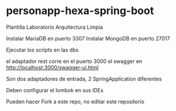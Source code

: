 # personapp-hexa-spring-boot
Plantilla Laboratorio Arquitectura Limpia

Instalar MariaDB en puerto 3307
Instalar MongoDB en puerto 27017

Ejecutar los scripts en las dbs

el adaptador rest corre en el puerto 3000
el swagger en [http://localhost:3000/swagger-ui.html](http://localhost:3000/doc/swagger-ui/index.html)

Son dos adaptadores de entrada, 2 SpringApplication diferentes

Deben configurar el lombok en sus IDEs

Pueden hacer Fork a este repo, no editar este repositorio
